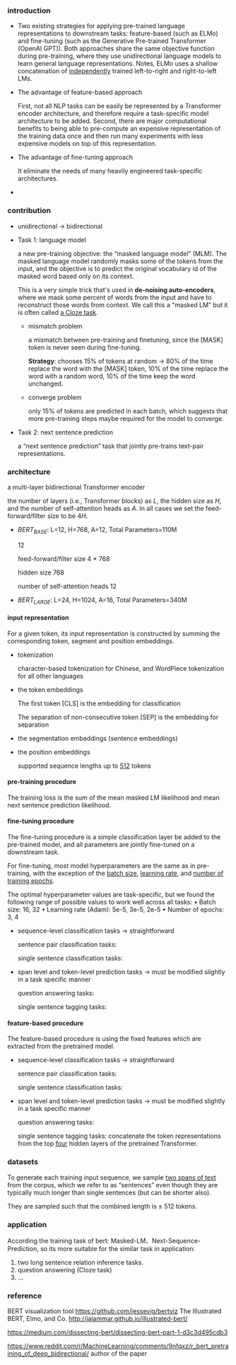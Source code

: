 

### introduction

+ Two existing strategies for applying pre-trained language representations to downstream tasks: feature-based (such as ELMo) and fine-tuning (such as
  the Generative Pre-trained Transformer (OpenAI GPT)). Both approaches share the same objective function during pre-training, where they use unidirectional language
  models to learn general language representations. Notes, ELMo uses a shallow concatenation of <u>independently</u> trained left-to-right and right-to-left LMs.

+ The advantage of feature-based approach

  First, not all NLP tasks can be easily be represented by a Transformer encoder architecture, and therefore require a task-specific model architecture to be added. Second, there are major computational benefits to being able to pre-compute an expensive representation of the training data once and then run many experiments with less expensive models on top of this representation.

+ The advantage of fine-tuning approach

  It eliminate the needs of many heavily engineered task-specific architectures.

+ 



### contribution

+ unidirectional $\rightarrow$ bidirectional

+ Task 1: language model

  a new pre-training objective: the “masked language model” (MLM). The masked language model randomly masks some of the tokens from the input, and the objective is to predict the original vocabulary id of the masked word based only on its context.

  This is a very simple trick that's used in **de-noising auto-encoders**, where we mask some percent of words from the input and have to reconstruct those words from context. We call this a "masked LM" but it is often called <u>a Cloze task</u>.

  + mismatch problem

    a mismatch between pre-training and finetuning, since the [MASK] token is never seen during fine-tuning.

    **Strategy**: chooses 15% of tokens at random -> 80% of the time replace the word with the [MASK] token, 10% of the time replace the word with a random word, 10% of the time keep the word unchanged.

  + converge problem

    only 15% of tokens are predicted in each batch, which suggests that more pre-training steps maybe required for the model to converge.

+ Task 2: next sentence prediction

  a “next sentence prediction” task that jointly pre-trains text-pair representations.


### architecture

a multi-layer bidirectional Transformer encoder

the number of layers (i.e., Transformer blocks) as $L$, the hidden size as $H$, and the number of self-attention heads as $A$. In all cases we set the feed-forward/filter size to
be $4H$.

+ $BERT_{BASE}$: L=12, H=768, A=12, Total Parameters=110M

  12

  feed-forward/filter size 4 * 768

  hidden size 768

  number of self-attention heads 12

+ $BERT_{LARGE}$: L=24, H=1024, A=16, Total Parameters=340M


#### input representation

For a given token, its input representation is constructed by summing the corresponding
token, segment and position embeddings.

+ tokenization

  character-based tokenization for Chinese, and WordPiece tokenization for all other languages

+ the token embeddings

  The first token [CLS] is the embedding for classification

  The separation of non-consecutive token [SEP] is the embedding for separation

+ the segmentation embeddings (sentence embeddings)

+ the position embeddings

  supported sequence lengths up to <u>512</u> tokens

#### pre-training procedure

The training loss is the sum of the mean masked LM likelihood and mean next sentence prediction likelihood.



#### fine-tuning procedure

The fine-tuning procedure is a simple classification layer be added to the pre-trained model, and all parameters are jointly fine-tuned on a downstream task.

For fine-tuning, most model hyperparameters are the same as in pre-training, with the exception of the <u>batch size</u>, <u>learning rate</u>, and <u>number of training epochs</u>.

The optimal hyperparameter values are task-specific, but we found the following range of possible values to work well across all tasks:
• Batch size: 16, 32
• Learning rate (Adam): 5e-5, 3e-5, 2e-5
• Number of epochs: 3, 4



+ sequence-level classification tasks $\rightarrow$ straightforward

  sentence pair classification tasks: 

  single sentence classification tasks: 

+ span level and token-level prediction tasks $\rightarrow$ must be modified slightly in a task specific manner

  question answering tasks: 

  single sentence tagging tasks: 


#### feature-based procedure

The feature-based procedure is using the fixed features which are extracted from the pretrained model.



- sequence-level classification tasks $\rightarrow$ straightforward

  sentence pair classification tasks: 

  single sentence classification tasks: 

- span level and token-level prediction tasks $\rightarrow$ must be modified slightly in a task specific manner

  question answering tasks: 

  single sentence tagging tasks: concatenate the token representations from the top <u>four</u> hidden layers of the pretrained Transformer.

### datasets

To generate each training input sequence, we sample <u>two spans of text</u> from the corpus, which we refer to as “sentences” even though they are typically much longer than single sentences (but can be shorter also).

They are sampled such that the combined length is $\le$ 512 tokens.

### application 

According the training task of bert: Masked-LM、Next-Sequence-Prediction, so its more suitable for the similar task in application:

1. two long sentence relation inference tasks.
2. question answering (Cloze task)
3. ...



### reference

BERT visualization tool
https://github.com/jessevig/bertviz
The Illustrated BERT, Elmo, and Co.
http://jalammar.github.io/illustrated-bert/

https://medium.com/dissecting-bert/dissecting-bert-part-1-d3c3d495cdb3

https://www.reddit.com/r/MachineLearning/comments/9nfqxz/r_bert_pretraining_of_deep_bidirectional/ author of the paper







